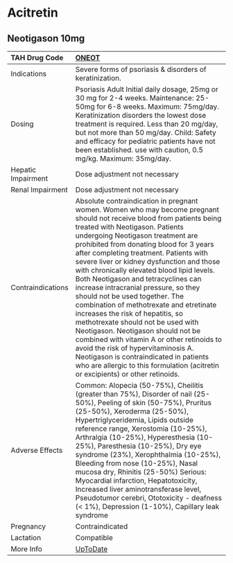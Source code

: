 # Acitretin

## Neotigason 10mg

| TAH Drug Code      | [ONEOT](https://www.tahsda.org.tw/drugs/hissearch.php?drug_code=ONEOT)                                                                                                                                                                                                                                                                                                                                                                                                                                                                                                                                                                                                                                                                                                                                                                                                 |
|:-------------------|:-----------------------------------------------------------------------------------------------------------------------------------------------------------------------------------------------------------------------------------------------------------------------------------------------------------------------------------------------------------------------------------------------------------------------------------------------------------------------------------------------------------------------------------------------------------------------------------------------------------------------------------------------------------------------------------------------------------------------------------------------------------------------------------------------------------------------------------------------------------------------|
| Indications        | Severe forms of psoriasis & disorders of keratinization.                                                                                                                                                                                                                                                                                                                                                                                                                                                                                                                                                                                                                                                                                                                                                                                                               |
| Dosing             | Psoriasis Adult Initial daily dosage, 25mg or 30 mg for 2-4 weeks. Maintenance: 25-50mg for 6-8 weeks. Maximum: 75mg/day. Keratinization disorders the lowest dose treatment is required. Less than 20 mg/day, but not more than 50 mg/day. Child: Safety and efficacy for pediatric patients have not been established. use with caution, 0.5 mg/kg. Maximum: 35mg/day.                                                                                                                                                                                                                                                                                                                                                                                                                                                                                               |
| Hepatic Impairment | Dose adjustment not necessary                                                                                                                                                                                                                                                                                                                                                                                                                                                                                                                                                                                                                                                                                                                                                                                                                                          |
| Renal Impairment   | Dose adjustment not necessary                                                                                                                                                                                                                                                                                                                                                                                                                                                                                                                                                                                                                                                                                                                                                                                                                                          |
| Contraindications  | Absolute contraindication in pregnant women. Women who may become pregnant should not receive blood from patients being treated with Neotigason. Patients undergoing Neotigason treatment are prohibited from donating blood for 3 years after completing treatment. Patients with severe liver or kidney dysfunction and those with chronically elevated blood lipid levels. Both Neotigason and tetracyclines can increase intracranial pressure, so they should not be used together. The combination of methotrexate and etretinate increases the risk of hepatitis, so methotrexate should not be used with Neotigason. Neotigason should not be combined with vitamin A or other retinoids to avoid the risk of hypervitaminosis A. Neotigason is contraindicated in patients who are allergic to this formulation (acitretin or excipients) or other retinoids. |
| Adverse Effects    | Common: Alopecia (50-75%), Cheilitis (greater than 75%), Disorder of nail (25-50%), Peeling of skin (50-75%), Pruritus (25-50%), Xeroderma (25-50%), Hypertriglyceridemia, Lipids outside reference range, Xerostomia (10-25%), Arthralgia (10-25%), Hyperesthesia (10-25%), Paresthesia (10-25%), Dry eye syndrome (23%), Xerophthalmia (10-25%), Bleeding from nose (10-25%), Nasal mucosa dry, Rhinitis (25-50%) Serious: Myocardial infarction, Hepatotoxicity, Increased liver aminotransferase level, Pseudotumor cerebri, Ototoxicity - deafness (< 1%), Depression (1-10%), Capillary leak syndrome                                                                                                                                                                                                                                                            |
| Pregnancy          | Contraindicated                                                                                                                                                                                                                                                                                                                                                                                                                                                                                                                                                                                                                                                                                                                                                                                                                                                        |
| Lactation          | Compatible                                                                                                                                                                                                                                                                                                                                                                                                                                                                                                                                                                                                                                                                                                                                                                                                                                                             |
| More Info          | [UpToDate](https://www.uptodate.com/contents/acitretin-drug-information)                                                                                                                                                                                                                                                                                                                                                                                                                                                                                                                                                                                                                                                                                                                                                                                               |

